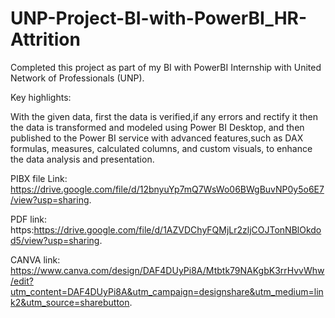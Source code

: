 # UNP-Project-BI-with-PowerBI_HR-Attrition

Completed this project as part of my BI with PowerBI Internship with United Network of Professionals (UNP).

Key highlights:

With the given data, first the data is verified,if any errors and rectify it then the data is transformed and modeled using Power BI Desktop, and then published to the Power BI service with advanced features,such as DAX formulas, measures, calculated columns, and custom visuals, to enhance the data analysis and presentation.

PIBX file Link: https://drive.google.com/file/d/12bnyuYp7mQ7WsWo06BWgBuvNP0y5o6E7/view?usp=sharing.

PDF link: https:https://drive.google.com/file/d/1AZVDChyFQMjLr2zljCOJTonNBlOkdod5/view?usp=sharing.

CANVA link: https://www.canva.com/design/DAF4DUyPi8A/Mtbtk79NAKgbK3rrHvvWhw/edit?utm_content=DAF4DUyPi8A&utm_campaign=designshare&utm_medium=link2&utm_source=sharebutton.
